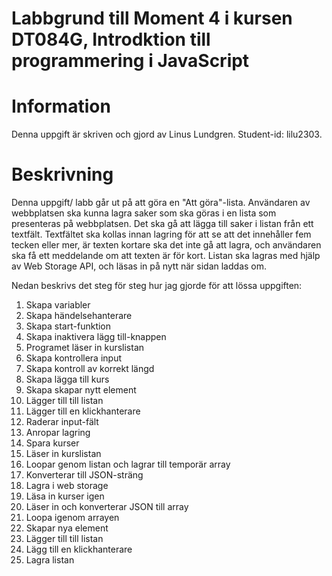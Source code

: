 # Labbgrund till Moment 4 i kursen DT084G, Introdktion till programmering i JavaScript

# Information
Denna uppgift är skriven och gjord av Linus Lundgren. Student-id: lilu2303. 

# Beskrivning
Denna uppgift/ labb går ut på att göra en "Att göra"-lista. Användaren av webbplatsen ska kunna lagra saker som ska göras i en lista som presenteras på webbplatsen.
Det ska gå att lägga till saker i listan från ett textfält. Textfältet ska kollas innan lagring för att se att det innehåller fem tecken eller mer, är texten kortare ska det inte gå att lagra, och användaren ska få ett meddelande om att texten är för kort.
Listan ska lagras med hjälp av Web Storage API, och läsas in på nytt när sidan laddas om.

Nedan beskrivs det steg för steg hur jag gjorde för att lössa uppgiften: 
1. Skapa variabler
2. Skapa händelsehanterare
3. Skapa start-funktion
4. Skapa inaktivera lägg till-knappen
5. Programet läser in kurslistan
7. Skapa kontrollera input
8. Skapa kontroll av korrekt längd
9. Skapa lägga till kurs
10. Skapa skapar nytt element 
11. Lägger till till listan
12. Lägger till en klickhanterare
13. Raderar input-fält
14. Anropar lagring
15. Spara kurser 
16. Läser in kurslistan
17. Loopar genom listan och lagrar till temporär array
19. Konverterar till JSON-sträng
20. Lagra i web storage
21. Läsa in kurser igen
22. Läser in och konverterar JSON till array
23. Loopa igenom arrayen
24. Skapar nya element 
25. Lägger till till listan
26. Lägg till en klickhanterare
27. Lagra listan 